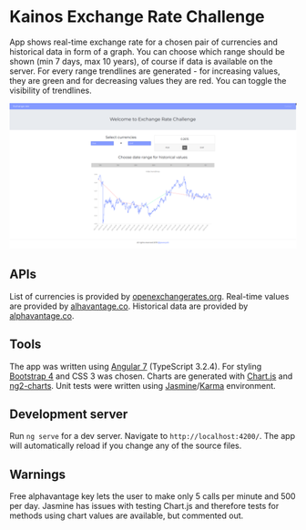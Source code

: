 # Kainos Exchange Rate Challenge

App shows real-time exchange rate for a chosen pair of currencies and historical data in form of a graph. You can choose which range should be shown (min 7 days, max 10 years), of course if data is available on the server. For every range trendlines are generated - for increasing values, they are green and for decreasing values they are red. You can toggle the visibility of trendlines.

![api ss](https://github.com/jpozarycki/kainos-app/blob/master/src/app-screenshot.png)

## APIs

List of currencies is provided by [openexchangerates.org](https://openexchangerates.org/api/currencies.json).
Real-time values are provided by [alhavantage.co](https://www.alphavantage.co/documentation/#currency-exchange).
Historical data are provided by [alphavantage.co](https://www.alphavantage.co/documentation/#fx-daily).

## Tools

The app was written using [Angular 7](https://angular.io/) (TypeScript 3.2.4). For styling [Bootstrap 4](https://v4-alpha.getbootstrap.com/) and CSS 3 was chosen. Charts are generated with [Chart.js](https://www.chartjs.org/) and [ng2-charts](https://valor-software.com/ng2-charts/). Unit tests were written using [Jasmine](https://jasmine.github.io/)/[Karma](https://karma-runner.github.io/4.0/index.html) environment.

## Development server

Run `ng serve` for a dev server. Navigate to `http://localhost:4200/`. The app will automatically reload if you change any of the source files.

## Warnings

Free alphavantage key lets the user to make only 5 calls per minute and 500 per day. Jasmine has issues with testing Chart.js and therefore tests for methods using chart values are available, but commented out.
